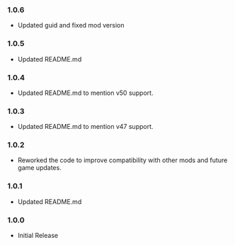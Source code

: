 ### 1.0.6

- Updated guid and fixed mod version

### 1.0.5

- Updated README.md

### 1.0.4

- Updated README.md to mention v50 support.

### 1.0.3

- Updated README.md to mention v47 support.

### 1.0.2

- Reworked the code to improve compatibility with other mods and future game updates.

### 1.0.1

- Updated README.md

### 1.0.0

- Initial Release
